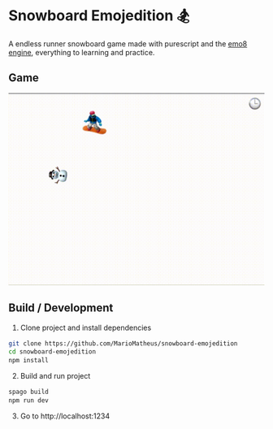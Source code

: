 # Snowboard Emojedition 🏂

A endless runner snowboard game made with purescript and the [emo8 engine](https://github.com/opyapeus/purescript-emo8), everything to learning and practice.

## Game

<p align="center">
    <img src="assets/snowboarding.gif">
</p>

## Build / Development

1. Clone project and install dependencies

```sh
git clone https://github.com/MarioMatheus/snowboard-emojedition
cd snowboard-emojedition
npm install
```

2. Build and run project

```sh
spago build
npm run dev
```

3. Go to http://localhost:1234

